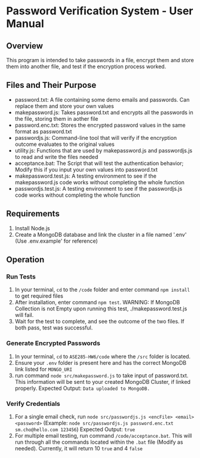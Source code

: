 # Password Verification System - User Manual

## Overview
This program is intended to take passwords in a file, encrypt them and store them into another file, 
and test if the encryption process worked.

## Files and Their Purpose
- password.txt: A file containing some demo emails and passwords. Can replace them and store your own values
- makepassword.js: Takes password.txt and encrypts all the passwords in the file, storing them in aother file
- password.enc.txt: Stores the encrypted password values in the same format as password.txt
- passwordjs.js: Command-line tool that will verify if the encryption outcome evaluates to the original values
- utility.js: Functions that are used by makepassword.js and passwordjs.js to read and write the files needed
- acceptance.bat: The Script that will test the authentication behavior; Modify this if you input your own values into password.txt
- makepassword.test.js: A testing environment to see if the makepassword.js code works without completing the whole function
- passwordjs.test.js: A testing environment to see if the passwordjs.js code works without completing the whole function

## Requirements
1. Install Node.js
2. Create a MongoDB database and link the cluster in a file named '.env' (Use .env.example' for reference)

## Operation
### Run Tests
1. In your terminal, `cd` to the `/code` folder and enter command `npm install` to get required files
2. After installation, enter command `npm test`. WARNING: If MongoDB Collection is not Empty upon running this test, ./makepassword.test.js will fail.
3. Wait for the test to complete, and see the outcome of the two files. If both pass, test was successful.

### Generate Encrypted Passwords
1. In your terminal, `cd` to `ASE285-HW6/code` where the `/src` folder is located.
2. Ensure your `.env` folder is present here and has the correct MongoDB link listed for `MONGO_URI`
3. run command `node src/makepassword.js` to take input of password.txt. This information will be sent to your created MongoDB Cluster, if linked properly.
Expected Output: `Data uploaded to MongoDB.`

### Verify Credentials
1. For a single email check, run `node src/passwordjs.js <encFile> <email> <password>` (Example: `node src/passwordjs.js password.enc.txt sm.cho@hello.com 123456`)
Expected Output: `true`
3. For multiple email testing, run command `/code/acceptance.bat`. This will run through all the commands located within the `.bat` file (Modify as needed). Currently, it will return 10 `true` and 4 `false`
